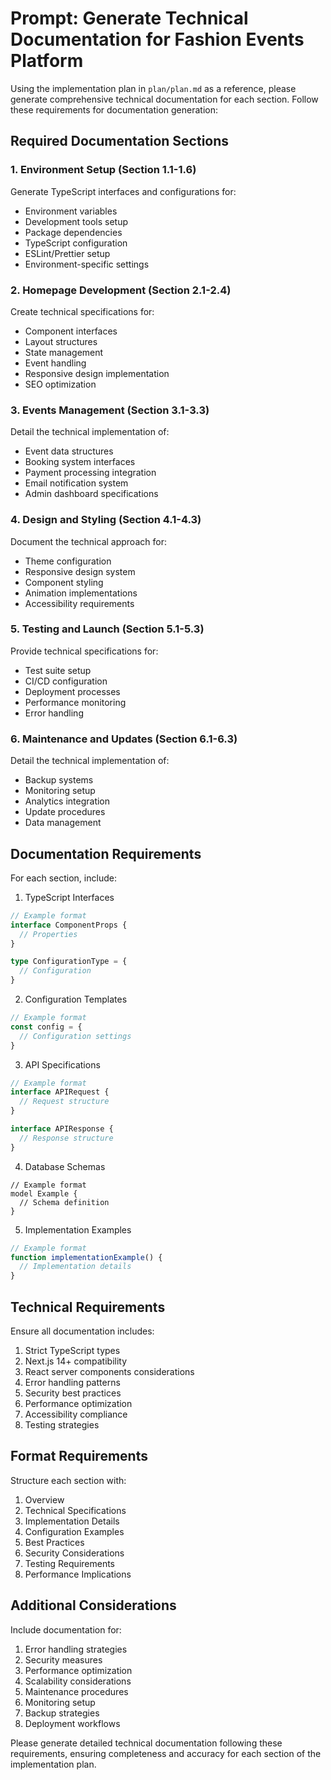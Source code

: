 # Prompt: Generate Technical Documentation for Fashion Events Platform

Using the implementation plan in `plan/plan.md` as a reference, please generate comprehensive technical documentation for each section. Follow these requirements for documentation generation:

## Required Documentation Sections

### 1. Environment Setup (Section 1.1-1.6)
Generate TypeScript interfaces and configurations for:
- Environment variables
- Development tools setup
- Package dependencies
- TypeScript configuration
- ESLint/Prettier setup
- Environment-specific settings

### 2. Homepage Development (Section 2.1-2.4)
Create technical specifications for:
- Component interfaces
- Layout structures
- State management
- Event handling
- Responsive design implementation
- SEO optimization

### 3. Events Management (Section 3.1-3.3)
Detail the technical implementation of:
- Event data structures
- Booking system interfaces
- Payment processing integration
- Email notification system
- Admin dashboard specifications

### 4. Design and Styling (Section 4.1-4.3)
Document the technical approach for:
- Theme configuration
- Responsive design system
- Component styling
- Animation implementations
- Accessibility requirements

### 5. Testing and Launch (Section 5.1-5.3)
Provide technical specifications for:
- Test suite setup
- CI/CD configuration
- Deployment processes
- Performance monitoring
- Error handling

### 6. Maintenance and Updates (Section 6.1-6.3)
Detail the technical implementation of:
- Backup systems
- Monitoring setup
- Analytics integration
- Update procedures
- Data management

## Documentation Requirements

For each section, include:

1. TypeScript Interfaces
```typescript
// Example format
interface ComponentProps {
  // Properties
}

type ConfigurationType = {
  // Configuration
}
```

2. Configuration Templates
```typescript
// Example format
const config = {
  // Configuration settings
}
```

3. API Specifications
```typescript
// Example format
interface APIRequest {
  // Request structure
}

interface APIResponse {
  // Response structure
}
```

4. Database Schemas
```prisma
// Example format
model Example {
  // Schema definition
}
```

5. Implementation Examples
```typescript
// Example format
function implementationExample() {
  // Implementation details
}
```

## Technical Requirements

Ensure all documentation includes:
1. Strict TypeScript types
2. Next.js 14+ compatibility
3. React server components considerations
4. Error handling patterns
5. Security best practices
6. Performance optimization
7. Accessibility compliance
8. Testing strategies

## Format Requirements

Structure each section with:
1. Overview
2. Technical Specifications
3. Implementation Details
4. Configuration Examples
5. Best Practices
6. Security Considerations
7. Testing Requirements
8. Performance Implications

## Additional Considerations

Include documentation for:
1. Error handling strategies
2. Security measures
3. Performance optimization
4. Scalability considerations
5. Maintenance procedures
6. Monitoring setup
7. Backup strategies
8. Deployment workflows

Please generate detailed technical documentation following these requirements, ensuring completeness and accuracy for each section of the implementation plan.
